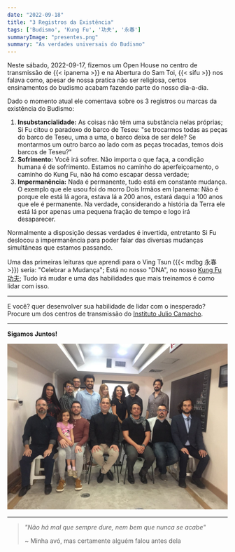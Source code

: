 ```yaml
---
date: "2022-09-18"
title: "3 Registros da Existência"
tags: ['Budismo', 'Kung Fu', '功夫', '永春']
summaryImage: "presentes.png"
summary: "As verdades universais do Budismo"
---
```


Neste sábado, 2022-09-17, fizemos um Open House no centro de transmissão de {{< ipanema >}} e na Abertura do Sam Toi, {{< sifu >}} nos falava como, apesar de nossa pratica não ser religiosa, certos ensinamentos do budismo acabam fazendo parte do nosso dia-a-dia.

Dado o momento atual ele comentava sobre os 3 registros ou marcas da existência do Budismo:

1. **Insubstancialidade:** As coisas não têm uma substância nelas próprias; Si Fu citou o paradoxo do barco de Teseu: "se trocarmos todas as peças do barco de Teseu, uma a uma, o barco deixa de ser dele? Se montarmos um outro barco ao lado com as peças trocadas, temos dois barcos de Teseu?"
2. **Sofrimento:** Você irá sofrer. Não importa o que faça, a condição humana é de sofrimento. Estamos no caminho do aperfeiçoamento, o caminho do Kung Fu, não há como escapar dessa verdade;
3. **Impermanência:** Nada é permanente, tudo está em constante mudança. O exemplo que ele usou foi do morro Dois Irmãos em Ipanema: Não é porque ele está lá agora, estava lá a 200 anos, estará daqui a 100 anos que ele é permanente. Na verdade, considerando a história da Terra ele está lá por apenas uma pequena fração de tempo e logo irá desaparecer.

Normalmente a disposição dessas verdades é invertida, entretanto Si Fu deslocou a impermanência para poder falar das diversas mudanças simultâneas que estamos passando.

Uma das primeiras leituras que aprendi para o Ving Tsun ({{< mdbg 永春 >}}) seria: "Celebrar a Mudança"; Está no nosso "DNA", no nosso [Kung Fu 功夫](../etimologia-kung-fu/); Tudo irá mudar e uma das habilidades que mais treinamos é como lidar com isso.

***

E você? quer desenvolver sua habilidade de lidar com o inesperado? Procure um dos centros de transmissão do [Instituto Julio Camacho](https://mestrejuliocamacho.com).

***

**Sigamos Juntos!**

![Foto Oficial | Autora: Mayara Galvão ](./foto-oficial.jpg "Foto Oficial | Autora: Mayara Galvão")

***

> *"Não há mal que sempre dure, nem bem que nunca se acabe"*
>
> ~ Minha avó, mas certamente alguém falou antes dela
